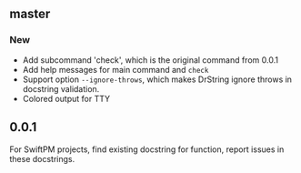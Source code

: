 ## master

### New

- Add subcommand 'check', which is the original command from 0.0.1
- Add help messages for main command and `check`
- Support option `--ignore-throws`, which makes DrString ignore throws in docstring validation.
- Colored output for TTY

## 0.0.1

For SwiftPM projects, find existing docstring for function, report issues in these docstrings.
